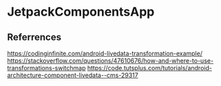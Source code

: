 # JetpackComponentsApp

## Referrences
 https://codinginfinite.com/android-livedata-transformation-example/
 https://stackoverflow.com/questions/47610676/how-and-where-to-use-transformations-switchmap
 https://code.tutsplus.com/tutorials/android-architecture-component-livedata--cms-29317
